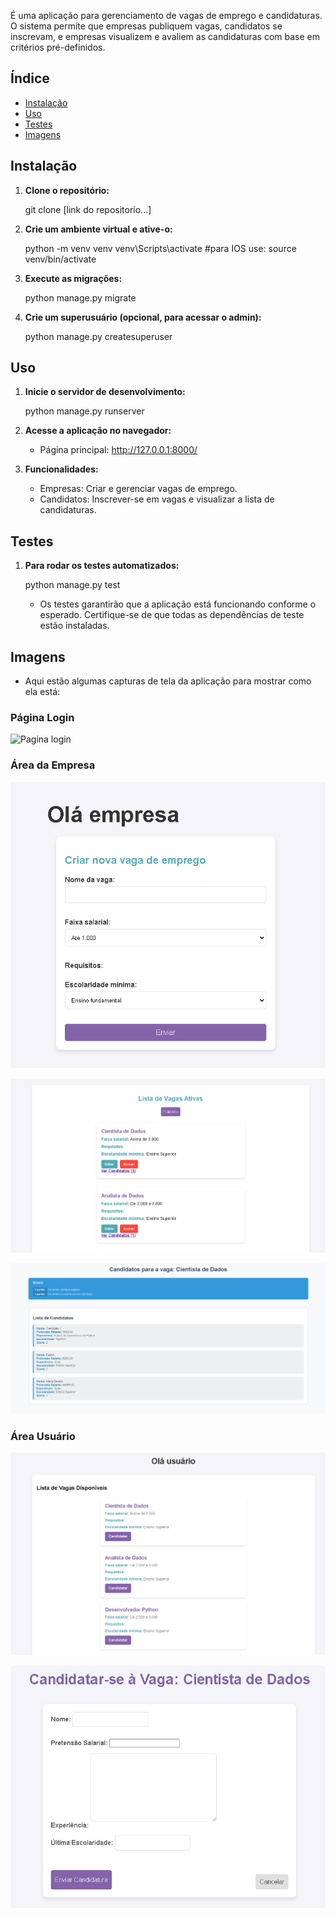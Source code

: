 É uma aplicação para gerenciamento de vagas de emprego e candidaturas. O sistema permite que empresas publiquem vagas, candidatos se inscrevam, e empresas visualizem e avaliem as candidaturas com base em critérios pré-definidos.

## Índice

- [Instalação](#instalação)
- [Uso](#uso)
- [Testes](#testes)
- [Imagens](#Imagens)


## Instalação

1. **Clone o repositório:**

   git clone [link do repositorio...]

2. **Crie um ambiente virtual e ative-o:**

   python -m venv venv
   venv\Scripts\activate  #para IOS use: source venv/bin/activate

3. **Execute as migrações:**
   
   python manage.py migrate

4. **Crie um superusuário (opcional, para acessar o admin):**

   python manage.py createsuperuser

## Uso

1. **Inicie o servidor de desenvolvimento:**

   python manage.py runserver

2. **Acesse a aplicação no navegador:**

   * Página principal: http://127.0.0.1:8000/

3. **Funcionalidades:**

   * Empresas: Criar e gerenciar vagas de emprego.
   * Candidatos: Inscrever-se em vagas e visualizar a lista de candidaturas.

## Testes

1. **Para rodar os testes automatizados:**

   python manage.py test

   * Os testes garantirão que a aplicação está funcionando conforme o esperado. Certifique-se de que todas as dependências de teste estão instaladas.



## Imagens

   * Aqui estão algumas capturas de tela da aplicação para mostrar como ela está:

### Página Login 

![Pagina login](image.png)

### Área da Empresa

![Criar vaga](image-1.png)

![Lista de Vagas](image-2.png)

![Candidados](image-3.png)

### Área Usuário

![Lista de Vagas para se candidatar](image-4.png)

![Se candidatar a uma vaga](image-5.png)

